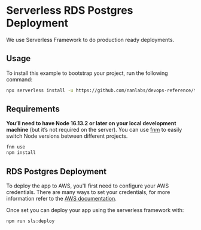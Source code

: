 # Serverless RDS Postgres Deployment

We use Serverless Framework to do production ready deployments.

## Usage

To install this example to bootstrap your project, run the following command:

```sh
npx serverless install -u https://github.com/nanlabs/devops-reference/tree/main/examples/serverless-rds-postgres -n my-project
```

## Requirements

**You’ll need to have Node 16.13.2 or later on your local development machine** (but it’s not required on the server). You can use [fnm](https://github.com/Schniz/fnm) to easily switch Node versions between different projects.

```sh
fnm use
npm install
```

## RDS Postgres Deployment

To deploy the app to AWS, you'll first need to configure your AWS credentials. There are many ways
to set your credentials, for more information refer to the [AWS documentation](https://docs.aws.amazon.com/cli/latest/userguide/cli-configure-quickstart.html).

Once set you can deploy your app using the serverless framework with:

```sh
npm run sls:deploy
```
